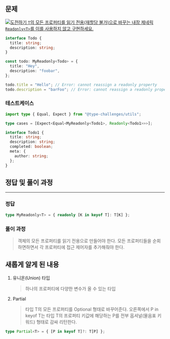 ## 문제

<a href="https://tsch.js.org/7/play/ko" target="_blank"><img src="https://img.shields.io/badge/-%EB%8F%84%EC%A0%84%ED%95%98%EA%B8%B0-3178c6?logo=typescript&logoColor=white" alt="도전하기"/>
`T`의 모든 프로퍼티를 읽기 전용(재할당 불가)으로 바꾸는 내장 제네릭 `Readonly<T>`를 이를 사용하지 않고 구현하세요.

```ts
interface Todo {
  title: string;
  description: string;
}

const todo: MyReadonly<Todo> = {
  title: "Hey",
  description: "foobar",
};

todo.title = "Hello"; // Error: cannot reassign a readonly property
todo.description = "barFoo"; // Error: cannot reassign a readonly property
```

### 테스트케이스

```ts
import type { Equal, Expect } from "@type-challenges/utils";

type cases = [Expect<Equal<MyReadonly<Todo1>, Readonly<Todo1>>>];

interface Todo1 {
  title: string;
  description: string;
  completed: boolean;
  meta: {
    author: string;
  };
}
```

## 정답 및 풀이 과정

---

### 정답

```ts
type MyReadonly<T> = { readonly [K in keyof T]: T[K] };
```

### 풀이 과정

> 객체의 모든 프로퍼티를 읽기 전용으로 만들어야 한다.
> 모든 프로퍼티들을 순회하면하면서 각 프로퍼티에 접근 제어자를 추가해줘야 한다.

## 새롭게 알게 된 내용

1. 유니온(Union) 타입

   > 하나의 프로퍼티에 다양한 변수가 올 수 있는 타입

2. Partial<T>
   > 타입 T의 모든 프로퍼티를 Optional 형태로 바꾸어준다.
   > 오른쪽에서 P in keyof T는 타입 T의 프로퍼티 키값에 해당하는 P를 전부 옵셔널(물음표 키워드) 형태로 감싸 리턴한다.

```ts
type Partial<T> = { [P in keyof T]?: T[P] };
```
